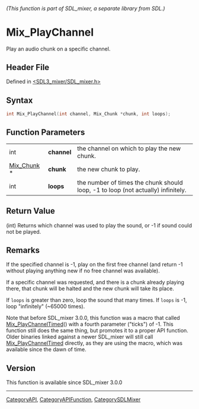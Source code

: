 ###### (This function is part of SDL_mixer, a separate library from SDL.)
# Mix_PlayChannel

Play an audio chunk on a specific channel.

## Header File

Defined in [<SDL3_mixer/SDL_mixer.h>](https://github.com/libsdl-org/SDL_mixer/blob/main/include/SDL3_mixer/SDL_mixer.h)

## Syntax

```c
int Mix_PlayChannel(int channel, Mix_Chunk *chunk, int loops);
```

## Function Parameters

|                          |             |                                                                                  |
| ------------------------ | ----------- | -------------------------------------------------------------------------------- |
| int                      | **channel** | the channel on which to play the new chunk.                                      |
| [Mix_Chunk](Mix_Chunk) * | **chunk**   | the new chunk to play.                                                           |
| int                      | **loops**   | the number of times the chunk should loop, -1 to loop (not actually) infinitely. |

## Return Value

(int) Returns which channel was used to play the sound, or -1 if sound
could not be played.

## Remarks

If the specified channel is -1, play on the first free channel (and return
-1 without playing anything new if no free channel was available).

If a specific channel was requested, and there is a chunk already playing
there, that chunk will be halted and the new chunk will take its place.

If `loops` is greater than zero, loop the sound that many times. If `loops`
is -1, loop "infinitely" (~65000 times).

Note that before SDL_mixer 3.0.0, this function was a macro that called
[Mix_PlayChannelTimed](Mix_PlayChannelTimed)() with a fourth parameter
("ticks") of -1. This function still does the same thing, but promotes it
to a proper API function. Older binaries linked against a newer SDL_mixer
will still call [Mix_PlayChannelTimed](Mix_PlayChannelTimed) directly, as
they are using the macro, which was available since the dawn of time.

## Version

This function is available since SDL_mixer 3.0.0

----
[CategoryAPI](CategoryAPI), [CategoryAPIFunction](CategoryAPIFunction), [CategorySDLMixer](CategorySDLMixer)

